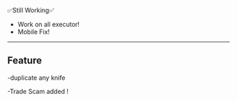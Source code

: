 ✅Still Working✅

- Work on all executor!
- Mobile Fix!
----------------------------
Feature
----------------------------
-duplicate any knife

-Trade Scam added !
